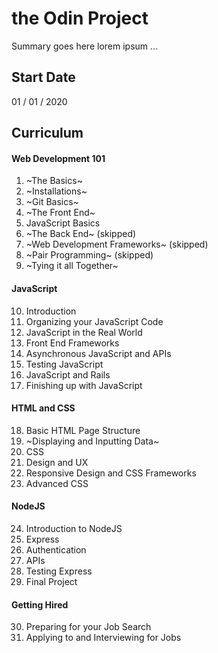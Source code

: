# the Odin Project
Summary goes here lorem ipsum ...

## Start Date
01 / 01 / 2020

## Curriculum
#### Web Development 101
1. ~The Basics~
2. ~Installations~
3. ~Git Basics~
4. ~The Front End~
5. JavaScript Basics
6. ~The Back End~ (skipped)
7. ~Web Development Frameworks~ (skipped)
8. ~Pair Programming~ (skipped)
9. ~Tying it all Together~

#### JavaScript
10. Introduction
11. Organizing your JavaScript Code
12. JavaScript in the Real World
13. Front End Frameworks
14. Asynchronous JavaScript and APIs
15. Testing JavaScript
16. JavaScript and Rails
17. Finishing up with JavaScript

#### HTML and CSS
18. Basic HTML Page Structure
19. ~Displaying and Inputting Data~
20. CSS
21. Design and UX
22. Responsive Design and CSS Frameworks
23. Advanced CSS

#### NodeJS
24. Introduction to NodeJS
25. Express
26. Authentication
27. APIs
28. Testing Express
29. Final Project

#### Getting Hired
30. Preparing for your Job Search
31. Applying to and Interviewing for Jobs